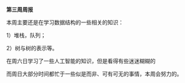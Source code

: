 **第三周周报**

本周主要还是在学习数据结构的一些相关的知识：

1）堆栈，队列；

2）树与树的表示等。

在周六日学习了一些人工智能的知识，但是看得有些迷迷糊糊的

而周日大部分时间都忙于一些似是而非、可有可无的事情，本周会努力的。